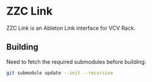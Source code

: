 # ZZC Link

ZZC Link is an Ableton Link interface for VCV Rack.

## Building

Need to fetch the required submodules before building:

```bash
git submodule update --init --recursive
```

